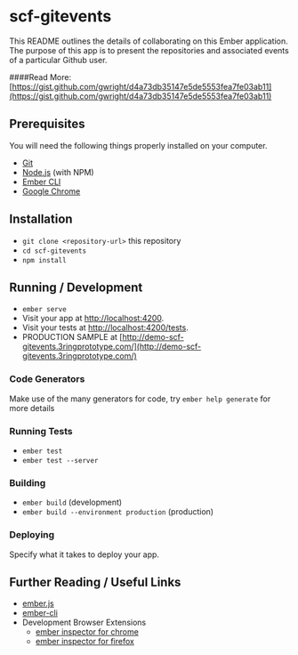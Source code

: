 # scf-gitevents

This README outlines the details of collaborating on this Ember application.
The purpose of this app is to present the repositories and associated events of a particular Github user.

####Read More:
[https://gist.github.com/gwright/d4a73db35147e5de5553fea7fe03ab11](https://gist.github.com/gwright/d4a73db35147e5de5553fea7fe03ab11)

## Prerequisites

You will need the following things properly installed on your computer.

* [Git](https://git-scm.com/)
* [Node.js](https://nodejs.org/) (with NPM)
* [Ember CLI](https://ember-cli.com/)
* [Google Chrome](https://google.com/chrome/)

## Installation

* `git clone <repository-url>` this repository
* `cd scf-gitevents`
* `npm install`

## Running / Development

* `ember serve`
* Visit your app at [http://localhost:4200](http://localhost:4200).
* Visit your tests at [http://localhost:4200/tests](http://localhost:4200/tests).
* PRODUCTION SAMPLE at [http://demo-scf-gitevents.3ringprototype.com/](http://demo-scf-gitevents.3ringprototype.com/)

### Code Generators

Make use of the many generators for code, try `ember help generate` for more details

### Running Tests

* `ember test`
* `ember test --server`

### Building

* `ember build` (development)
* `ember build --environment production` (production)

### Deploying

Specify what it takes to deploy your app.

## Further Reading / Useful Links

* [ember.js](https://emberjs.com/)
* [ember-cli](https://ember-cli.com/)
* Development Browser Extensions
  * [ember inspector for chrome](https://chrome.google.com/webstore/detail/ember-inspector/bmdblncegkenkacieihfhpjfppoconhi)
  * [ember inspector for firefox](https://addons.mozilla.org/en-US/firefox/addon/ember-inspector/)

